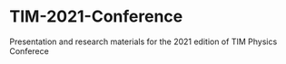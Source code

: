 # TIM-2021-Conference
Presentation and research materials for the 2021 edition of TIM Physics Conferece
